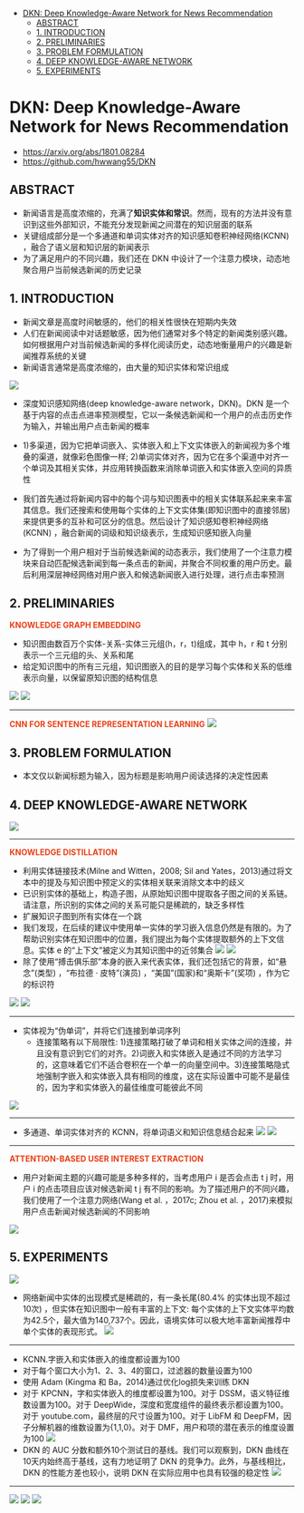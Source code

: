 <!-- TOC -->

- [DKN: Deep Knowledge-Aware Network for News Recommendation](#dkn-deep-knowledge-aware-network-for-news-recommendation)
  - [ABSTRACT](#abstract)
  - [1. INTRODUCTION](#1-introduction)
  - [2. PRELIMINARIES](#2-preliminaries)
  - [3. PROBLEM FORMULATION](#3-problem-formulation)
  - [4. DEEP KNOWLEDGE-AWARE NETWORK](#4-deep-knowledge-aware-network)
  - [5. EXPERIMENTS](#5-experiments)

<!-- /TOC -->
# DKN: Deep Knowledge-Aware Network for News Recommendation
- https://arxiv.org/abs/1801.08284
- https://github.com/hwwang55/DKN

## ABSTRACT
- 新闻语言是高度浓缩的，充满了**知识实体和常识**。然而，现有的方法并没有意识到这些外部知识，不能充分发现新闻之间潜在的知识层面的联系
- 关键组成部分是一个多通道和单词实体对齐的知识感知卷积神经网络(KCNN) ，融合了语义层和知识层的新闻表示
- 为了满足用户的不同兴趣，我们还在 DKN 中设计了一个注意力模块，动态地聚合用户当前候选新闻的历史记录

## 1. INTRODUCTION
- 新闻文章是高度时间敏感的，他们的相关性很快在短期内失效
- 人们在新闻阅读中对话题敏感，因为他们通常对多个特定的新闻类别感兴趣。如何根据用户对当前候选新闻的多样化阅读历史，动态地衡量用户的兴趣是新闻推荐系统的关键
- 新闻语言通常是高度浓缩的，由大量的知识实体和常识组成

![](../../../source/images/44211520214415030321.png)

- 深度知识感知网络(deep knowledge-aware network，DKN)。DKN 是一个基于内容的点击点进率预测模型，它以一条候选新闻和一个用户的点击历史作为输入，并输出用户点击新闻的概率
-  1)多渠道，因为它把单词嵌入、实体嵌入和上下文实体嵌入的新闻视为多个堆叠的渠道，就像彩色图像一样; 2)单词实体对齐，因为它在多个渠道中对齐一个单词及其相关实体，并应用转换函数来消除单词嵌入和实体嵌入空间的异质性


- 我们首先通过将新闻内容中的每个词与知识图表中的相关实体联系起来来丰富其信息。我们还搜索和使用每个实体的上下文实体集(即知识图中的直接邻居)来提供更多的互补和可区分的信息。然后设计了知识感知卷积神经网络(KCNN) ，融合新闻的词级和知识级表示，生成知识感知嵌入向量
- 为了得到一个用户相对于当前候选新闻的动态表示，我们使用了一个注意力模块来自动匹配候选新闻到每一条点击的新闻，并聚合不同权重的用户历史。最后利用深层神经网络对用户嵌入和候选新闻嵌入进行处理，进行点击率预测

## 2. PRELIMINARIES
**<font color=#e84118>KNOWLEDGE GRAPH EMBEDDING</font>**
- 知识图由数百万个实体-关系-实体三元组(h，r，t)组成，其中 h，r 和 t 分别表示一个三元组的头、关系和尾
- 给定知识图中的所有三元组，知识图嵌入的目的是学习每个实体和关系的低维表示向量，以保留原知识图的结构信息

![](../../../source/images/16211520211615100321.png)
![](../../../source/images/45211520214515100321.png)

---
**<font color=#e84118>CNN FOR SENTENCE REPRESENTATION LEARNING</font>**
![](../../../source/images/28211520212815140321.png)

## 3. PROBLEM FORMULATION
- 本文仅以新闻标题为输入，因为标题是影响用户阅读选择的决定性因素


## 4. DEEP KNOWLEDGE-AWARE NETWORK
![](../../../source/images/22211520212215160321.png)

---
**<font color=#e84118>KNOWLEDGE DISTILLATION</font>**

- 利用实体链接技术(Milne and Witten，2008; Sil and Yates，2013)通过将文本中的提及与知识图中预定义的实体相关联来消除文本中的歧义
- 已识别实体的基础上，构造子图，从原始知识图中提取各子图之间的关系链。请注意，所识别的实体之间的关系可能只是稀疏的，缺乏多样性
- 扩展知识子图到所有实体在一个跳
- 我们发现，在后续的建议中使用单一实体的学习嵌入信息仍然是有限的。为了帮助识别实体在知识图中的位置，我们提出为每个实体提取额外的上下文信息。实体 e 的“上下文”被定义为其知识图中的近邻集合
![](../../../source/images/25211520212515230321.png)
![](../../../source/images/49211520214915230321.png)
- 除了使用“搏击俱乐部”本身的嵌入来代表实体，我们还包括它的背景，如“悬念”(类型) ，“布拉德 · 皮特”(演员) ，“美国”(国家)和“奥斯卡”(奖项) ，作为它的标识符

![](../../../source/images/01211520210115200321.png)
![](../../../source/images/17211520211715200321.png)

----
- 实体视为“伪单词”，并将它们连接到单词序列
  - 连接策略有以下局限性: 1)连接策略打破了单词和相关实体之间的连接，并且没有意识到它们的对齐。2)词嵌入和实体嵌入是通过不同的方法学习的，这意味着它们不适合卷积在一个单一的向量空间中。3)连接策略隐式地强制字嵌入和实体嵌入具有相同的维度，这在实际设置中可能不是最佳的，因为字和实体嵌入的最佳维度可能彼此不同

![](../../../source/images/42211520214215260321.png)

---
- 多通道、单词实体对齐的 KCNN，将单词语义和知识信息结合起来
![](../../../source/images/27211520212715280321.png)
![](../../../source/images/08211520210815290321.png)

---
**<font color=#e84118>ATTENTION-BASED USER INTEREST EXTRACTION</font>**
- 用户对新闻主题的兴趣可能是多种多样的，当考虑用户 i 是否会点击 t j 时，用户 i 的点击项目应该对候选新闻 t j 有不同的影响。为了描述用户的不同兴趣，我们使用了一个注意力网络(Wang et al. ，2017c; Zhou et al. ，2017)来模拟用户点击新闻对候选新闻的不同影响

![](../../../source/images/59211520215915310321.png)

## 5. EXPERIMENTS
![](../../../source/images/59211520215915320321.png)

- 网络新闻中实体的出现模式是稀疏的，有一条长尾(80.4% 的实体出现不超过10次) ，但实体在知识图中一般有丰富的上下文: 每个实体的上下文实体平均数为42.5个，最大值为140,737个。因此，语境实体可以极大地丰富新闻推荐中单个实体的表现形式。
![](../../../source/images/18211520211815360321.png)

---
- KCNN.字嵌入和实体嵌入的维度都设置为100
- 对于每个窗口大小为1、2、3、4的窗口，过滤器的数量设置为100
- 使用 Adam (Kingma 和 Ba，2014)通过优化log损失来训练 DKN
- 对于 KPCNN，字和实体嵌入的维度都设置为100。对于 DSSM，语义特征维数设置为100。对于 DeepWide，深度和宽度组件的最终表示都设置为100。对于 youtube.com，最终层的尺寸设置为100。对于 LibFM 和 DeepFM，因子分解机器的维数设置为{1,1,0}。对于 DMF，用户和项的潜在表示的维度设置为100
![](../../../source/images/39211520213915370321.png)
- DKN 的 AUC 分数和额外10个测试日的基线。我们可以观察到，DKN 曲线在10天内始终高于基线，这有力地证明了 DKN 的竞争力。此外，与基线相比，DKN 的性能方差也较小，说明 DKN 在实际应用中也具有较强的稳定性
![](../../../source/images/25211520212515380321.png)

---
![](../../../source/images/18211520211815430321.png)
![](../../../source/images/08211520210815440321.png)
![](../../../source/images/36211520213615440321.png)



